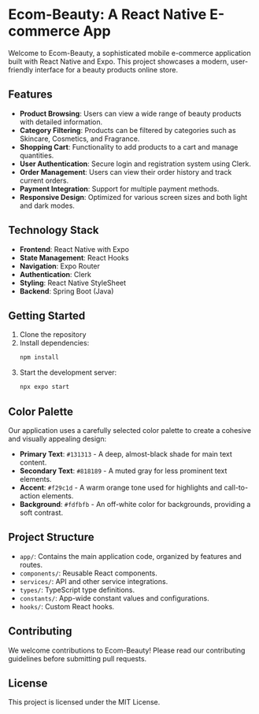# Ecom-Beauty: A React Native E-commerce App

Welcome to Ecom-Beauty, a sophisticated mobile e-commerce application built with React Native and Expo. This project showcases a modern, user-friendly interface for a beauty products online store.

## Features

- **Product Browsing**: Users can view a wide range of beauty products with detailed information.
- **Category Filtering**: Products can be filtered by categories such as Skincare, Cosmetics, and Fragrance.
- **Shopping Cart**: Functionality to add products to a cart and manage quantities.
- **User Authentication**: Secure login and registration system using Clerk.
- **Order Management**: Users can view their order history and track current orders.
- **Payment Integration**: Support for multiple payment methods.
- **Responsive Design**: Optimized for various screen sizes and both light and dark modes.

## Technology Stack

- **Frontend**: React Native with Expo
- **State Management**: React Hooks
- **Navigation**: Expo Router
- **Authentication**: Clerk
- **Styling**: React Native StyleSheet
- **Backend**: Spring Boot (Java)

## Getting Started

1. Clone the repository
2. Install dependencies:
   ```bash
   npm install
   ```
3. Start the development server:
   ```bash
   npx expo start

## Color Palette

Our application uses a carefully selected color palette to create a cohesive and visually appealing design:

- **Primary Text**: `#131313` - A deep, almost-black shade for main text content.
- **Secondary Text**: `#818189` - A muted gray for less prominent text elements.
- **Accent**: `#f29c1d` - A warm orange tone used for highlights and call-to-action elements.
- **Background**: `#fdfbfb` - An off-white color for backgrounds, providing a soft contrast.

## Project Structure

- `app/`: Contains the main application code, organized by features and routes.
- `components/`: Reusable React components.
- `services/`: API and other service integrations.
- `types/`: TypeScript type definitions.
- `constants/`: App-wide constant values and configurations.
- `hooks/`: Custom React hooks.

## Contributing

We welcome contributions to Ecom-Beauty! Please read our contributing guidelines before submitting pull requests.

## License

This project is licensed under the MIT License.